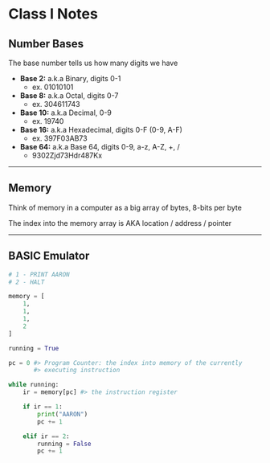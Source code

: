 # Class I Notes

## Number Bases

The base number tells us how many digits we have

- **Base 2:** a.k.a Binary, digits 0-1
    - ex. 01010101
- **Base 8:** a.k.a Octal, digits 0-7
    - ex. 304611743
- **Base 10:** a.k.a Decimal, 0-9
    - ex. 19740
- **Base 16:** a.k.a Hexadecimal, digits 0-F (0-9, A-F)
    - ex. 397F03AB73
- **Base 64:** a.k.a Base 64, digits 0-9, a-z, A-Z, +, /
    - 9302Zjd73Hdr487Kx

---

## Memory

Think of memory in a computer as a big array of bytes, 8-bits per byte

The index into the memory array is AKA location / address / pointer

---

## BASIC Emulator

```py
# 1 - PRINT AARON
# 2 - HALT

memory = [
    1,
    1,
    1,
    2
]

running = True

pc = 0 #> Program Counter: the index into memory of the currently
       #> executing instruction

while running:
    ir = memory[pc] #> the instruction register

    if ir == 1:
        print("AARON")
        pc += 1

    elif ir == 2:
        running = False
        pc += 1
```
